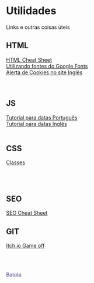 # Utilidades
<p>Links e outras coisas úteis</p>

<h2>HTML</h2>
<a href="https://htmlcheatsheet.com/?fbclid=IwAR1VgGnQ6i1ZqhzgxWd5lC7Asx24gyRi-_hQVrf6iXVwX-iUYVpwMM6YBiI" target="_Blank">HTML Cheat Sheet</a><br>
<a href="https://metring.com.br/como-utilizar-o-google-fonts" target="_Blank">Utilizando fontes do Google Fonts</a><br>
<a href="https://html-online.com/articles/cookie-consent-warning-strap-website/" target="_Blank">Alerta de Cookies no site Inglês</a><br>
<br><br>


<h2>JS</h2>
<a href="https://metring.com.br/diferenca-entre-datas-em-javascript" target="_Blank">Tutorial para datas Português</a><br>
<a href="https://www.scriptol.com/javascript/dates-difference.php" target="_Blank">Tutorial para datas Inglês</a>
<br><br>


<h2>CSS</h2>
<a href="https://metring.com.br/css-classe-dentro-de-outra-classe" target="_Blank">Classes</a>

<br><br>


<h2>SEO</h2>
<a href="https://htmlcheatsheet.com/seo/?fbclid=IwAR1iYHOQaN1NZ79JDlCuo8bNyLFavbQhCDAzWBSaNB7uF8__7brPqLS7HpY" target="_Blank">SEO Cheat Sheet</a>

<h2>GIT</h2>
<a href="https://itch.io/jam/game-off-2020" target="_Blank">Itch.io Game off</a><br>

<br><br>


<p style="color: #684BB5; text-decoration:line-through;">Batata</p>
